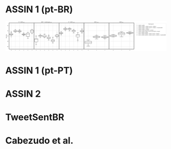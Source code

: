 # ASSIN 1 (pt-BR)

![](black_and_white/assin1_ptbr_rte_acc.png)

# ASSIN 1 (pt-PT)


# ASSIN 2


# TweetSentBR



# Cabezudo et al.
